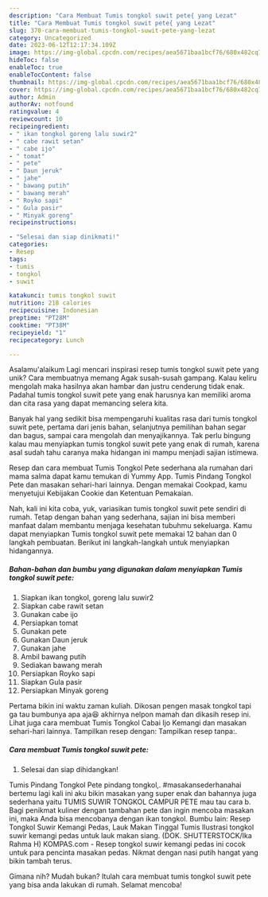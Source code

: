 ```yaml
---
description: "Cara Membuat Tumis tongkol suwit pete{ yang Lezat"
title: "Cara Membuat Tumis tongkol suwit pete{ yang Lezat"
slug: 370-cara-membuat-tumis-tongkol-suwit-pete-yang-lezat
category: Uncategorized
date: 2023-06-12T12:17:34.109Z
image: https://img-global.cpcdn.com/recipes/aea5671baa1bcf76/680x482cq70/tumis-tongkol-suwit-pete-foto-resep-utama.jpg
hideToc: false
enableToc: true
enableTocContent: false
thumbnail: https://img-global.cpcdn.com/recipes/aea5671baa1bcf76/680x482cq70/tumis-tongkol-suwit-pete-foto-resep-utama.jpg
cover: https://img-global.cpcdn.com/recipes/aea5671baa1bcf76/680x482cq70/tumis-tongkol-suwit-pete-foto-resep-utama.jpg
author: Admin
authorAv: notfound
ratingvalue: 4
reviewcount: 10
recipeingredient:
- " ikan tongkol goreng lalu suwir2"
- " cabe rawit setan"
- " cabe ijo"
- " tomat"
- " pete"
- " Daun jeruk"
- " jahe"
- " bawang putih"
- " bawang merah"
- " Royko sapi"
- " Gula pasir"
- " Minyak goreng"
recipeinstructions:

- "Selesai dan siap dinikmati!"
categories:
- Resep
tags:
- tumis
- tongkol
- suwit

katakunci: tumis tongkol suwit 
nutrition: 218 calories
recipecuisine: Indonesian
preptime: "PT28M"
cooktime: "PT38M"
recipeyield: "1"
recipecategory: Lunch

---
```



Asalamu'alaikum Lagi mencari inspirasi resep tumis tongkol suwit pete yang unik? Cara membuatnya memang Agak susah-susah gampang. Kalau keliru mengolah maka hasilnya akan hambar dan justru cenderung tidak enak. Padahal tumis tongkol suwit pete yang enak harusnya kan memiliki aroma dan cita rasa yang dapat memancing selera kita.


Banyak hal yang sedikit bisa mempengaruhi kualitas rasa dari tumis tongkol suwit pete, pertama dari jenis bahan, selanjutnya pemilihan bahan segar dan bagus, sampai cara mengolah dan menyajikannya. Tak perlu bingung kalau mau menyiapkan tumis tongkol suwit pete yang enak di rumah, karena asal sudah tahu caranya maka hidangan ini mampu menjadi sajian istimewa.

Resep dan cara membuat Tumis Tongkol Pete sederhana ala rumahan dari mama salma dapat kamu temukan di Yummy App. Tumis Pindang Tongkol Pete dan masakan sehari-hari lainnya. Dengan memakai Cookpad, kamu menyetujui Kebijakan Cookie dan Ketentuan Pemakaian.


Nah, kali ini kita coba, yuk, variasikan tumis tongkol suwit pete sendiri di rumah. Tetap dengan bahan yang sederhana, sajian ini bisa memberi manfaat dalam membantu menjaga kesehatan tubuhmu sekeluarga. Kamu dapat menyiapkan Tumis tongkol suwit pete memakai 12 bahan dan 0 langkah pembuatan. Berikut ini langkah-langkah untuk menyiapkan hidangannya.

<!--inarticleads1-->

##### Bahan-bahan dan bumbu yang digunakan dalam menyiapkan Tumis tongkol suwit pete:

1. Siapkan  ikan tongkol, goreng lalu suwir2
1. Siapkan  cabe rawit setan
1. Gunakan  cabe ijo
1. Persiapkan  tomat
1. Gunakan  pete
1. Gunakan  Daun jeruk
1. Gunakan  jahe
1. Ambil  bawang putih
1. Sediakan  bawang merah
1. Persiapkan  Royko sapi
1. Siapkan  Gula pasir
1. Persiapkan  Minyak goreng


Pertama bikin ini waktu zaman kuliah. Dikosan pengen masak tongkol tapi ga tau bumbunya apa aja😆 akhirnya nelpon mamah dan dikasih resep ini. Lihat juga cara membuat Tumis Tongkol Cabai Ijo Kemangi dan masakan sehari-hari lainnya. Tampilkan resep dengan: Tampilkan resep tanpa:. 

<!--inarticleads2-->

##### Cara membuat Tumis tongkol suwit pete:


1. Selesai dan siap dihidangkan!

Tumis Pindang Tongkol Pete pindang tongkol,. #masakansederhanahai bertemu lagi kali ini aku bikin masakan yang super enak dan bahannya juga sederhana yaitu TUMIS SUWIR TONGKOL CAMPUR PETE mau tau cara b. Bagi penikmat kuliner dengan tambahan pete dan ingin mencoba masakan ini, maka Anda bisa mencobanya dengan ikan tongkol. Bumbu lain: Resep Tongkol Suwir Kemangi Pedas, Lauk Makan Tinggal Tumis Ilustrasi tongkol suwir kemangi pedas untuk lauk makan siang. (DOK. SHUTTERSTOCK/Ika Rahma H) KOMPAS.com - Resep tongkol suwir kemangi pedas ini cocok untuk para pencinta masakan pedas. Nikmat dengan nasi putih hangat yang bikin tambah terus. 

Gimana nih? Mudah bukan? Itulah cara membuat tumis tongkol suwit pete yang bisa anda lakukan di rumah. Selamat mencoba!

